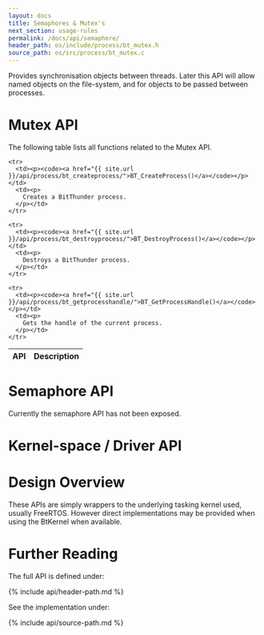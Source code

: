 ```yaml
---
layout: docs
title: Semaphores & Mutex's
next_section: usage-rules
permalink: /docs/api/semaphore/
header_path: os/include/process/bt_mutex.h
source_path: os/src/process/bt_mutex.c
---
```


Provides synchronisation objects between threads.
Later this API will allow named objects on the file-system, and for objects to be passed
between processes.

# Mutex API

The following table lists all functions related to the Mutex API.

<div class="mobile-side-scroller">
<table>
  <thead>
    <tr>
      <th>API</th>
      <th>Description</th>
    </tr>
  </thead>
  <tbody>

	<tr>
      <td><p><code><a href="{{ site.url }}/api/process/bt_createprocess/">BT_CreateProcess()</a></code></p></td>
      <td><p>
		Creates a BitThunder process.
      </p></td>
    </tr>

	<tr>
      <td><p><code><a href="{{ site.url }}/api/process/bt_destroyprocess/">BT_DestroyProcess()</a></code></p></td>
      <td><p>
		Destroys a BitThunder process.
      </p></td>
    </tr>

	<tr>
      <td><p><code><a href="{{ site.url }}/api/process/bt_getprocesshandle/">BT_GetProcessHandle()</a></code></p></td>
      <td><p>
		Gets the handle of the current process.
      </p></td>
    </tr>

  </tbody>
</table>
</div>

# Semaphore API

Currently the semaphore API has not been exposed.

# Kernel-space / Driver API

# Design Overview
These APIs are simply wrappers to the underlying tasking kernel used, usually FreeRTOS.
However direct implementations may be provided when using the BtKernel when available.

# Further Reading

The full API is defined under:

{% include api/header-path.md %}

See the implementation under:

{% include api/source-path.md %}
